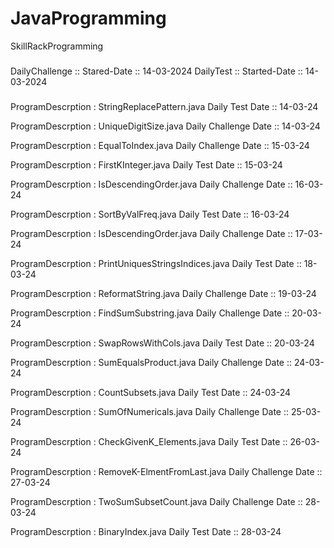 # JavaProgramming
<p align="left">SkillRackProgramming</p>

###

<p align="left">DailyChallenge :: Stared-Date :: 14-03-2024
                DailyTest :: Started-Date :: 14-03-2024
</p>

###
<p algn="right">ProgramDescrption : StringReplacePattern.java
                    Daily Test Date :: 14-03-24
<p>ProgramDescrption : UniqueDigitSize.java
                    Daily Challenge Date :: 14-03-24</p>
<p>ProgramDescrption : EqualToIndex.java
                    Daily Challenge Date :: 15-03-24</p>
<p>ProgramDescrption : FirstKInteger.java
                    Daily Test Date :: 15-03-24</p>
 <p>ProgramDescrption : IsDescendingOrder.java
                    Daily Challenge Date :: 16-03-24</p>                   
<p>ProgramDescrption : SortByValFreq.java
                    Daily Test Date :: 16-03-24</p>
<p>ProgramDescrption : IsDescendingOrder.java
                    Daily Challenge Date :: 17-03-24</p>
<p>ProgramDescrption : PrintUniquesStringsIndices.java
                    Daily Test Date :: 18-03-24</p>
<p>ProgramDescrption : ReformatString.java
                    Daily Challenge Date :: 19-03-24</p>
<p>ProgramDescrption : FindSumSubstring.java
                    Daily Challenge Date :: 20-03-24</p>
<p>ProgramDescrption : SwapRowsWithCols.java
                    Daily Test Date :: 20-03-24</p>
 <p>ProgramDescrption : SumEqualsProduct.java
                    Daily Challenge Date :: 24-03-24</p>
<p>ProgramDescrption : CountSubsets.java
                    Daily Test Date :: 24-03-24</p>
<p>ProgramDescrption : SumOfNumericals.java
                    Daily Challenge Date :: 25-03-24</p>
<p>ProgramDescrption : CheckGivenK_Elements.java
                    Daily Test Date :: 26-03-24</p>
<p>ProgramDescrption : RemoveK-ElmentFromLast.java
                    Daily Challenge Date :: 27-03-24</p>
<p>ProgramDescrption : TwoSumSubsetCount.java
                    Daily Challenge Date :: 28-03-24</p> 
<p>ProgramDescrption : BinaryIndex.java
                    Daily Test Date :: 28-03-24</p>                    
</p>

